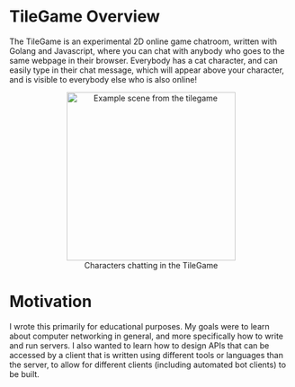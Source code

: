 # TileGame Overview

The TileGame is an experimental 2D online game chatroom, written 
with Golang and Javascript, where you can chat with anybody who goes 
to the same webpage in their browser. Everybody has a cat character, 
and can easily type in their chat message, which will appear above 
your character, and is visible to everybody else who is also online!

<p align="center">
  <img src="https://user-images.githubusercontent.com/32124562/182004229-e36006a0-648b-43f2-9337-5d7241c2b2a5.png" alt="Example scene from the tilegame" width="300px"/>
  <br/>Characters chatting in the TileGame
</p>

# Motivation

I wrote this primarily for educational purposes. My goals were to 
learn about computer networking in general, and more specifically how 
to write and run servers. I also wanted to learn how to design APIs 
that can be accessed by a client that is written using different tools
or languages than the server, to allow for different clients 
(including automated bot clients) to be built.





